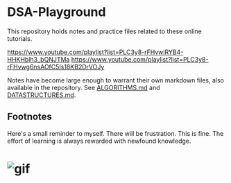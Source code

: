 # DSA-Playground

This repository holds notes and practice files related to these online tutorials.

https://www.youtube.com/playlist?list=PLC3y8-rFHvwiRYB4-HHKHblh3_bQNJTMa
https://www.youtube.com/playlist?list=PLC3y8-rFHvwg6nsAOfC5Is18KB2DrVOJy

Notes have become large enough to warrant their own markdown files, also available in the repository. See [ALGORITHMS.md](ALGORITHMS.md) and [DATASTRUCTURES.md](DATASTRUCTURES.md).

## Footnotes

Here's a small reminder to myself.
There will be frustration. This is fine.
The effort of learning is always rewarded with newfound knowledge.

# ![gif](https://media0.giphy.com/media/l49JKCSoloVTGjmWQ/giphy.gif?cid=ecf05e47rsp1kiq57sgs1430vwyckzc8ln84hol1qpfj86uh&rid=giphy.gif&ct=g)